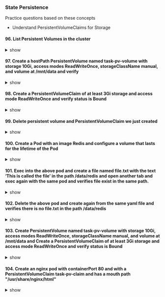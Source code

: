 ### State Persistence

Practice questions based on these concepts

* Understand PersistentVolumeClaims for Storage

#### 96. List Persistent Volumes in the cluster
<details><summary>show</summary>

```bash
kubectl get pv
```

</p>
</details>

#### 97. Create a hostPath PersistentVolume named task-pv-volume with storage 10Gi, access modes ReadWriteOnce, storageClassName manual, and volume at /mnt/data and verify
<details><summary>show</summary>

```bash
kubectl create -f task-pv-volume.yaml
kubectl get pv

task-pv-volume.yaml
apiVersion: v1
kind: PersistentVolume
metadata:
  name: task-pv-volume
  labels:
    type: local
spec:
  storageClassName: manual
  capacity:
    storage: 10Gi
  accessModes:
    - ReadWriteOnce
  hostPath:
    path: "/mnt/data"
```

</p>
</details>

#### 98. Create a PersistentVolumeClaim of at least 3Gi storage and access mode ReadWriteOnce and verify status is Bound
<details><summary>show</summary>

```bash
kubectl create -f task-pv-claim.yaml
kubectl get pvc

task-pv-claim.yaml

apiVersion: v1
kind: PersistentVolumeClaim
metadata:
  name: task-pv-claim
spec:
  storageClassName: manual
  accessModes:
    - ReadWriteOnce
  resources:
    requests:
      storage: 3Gi
```

</p>
</details>

#### 99. Delete persistent volume and PersistentVolumeClaim we just created
<details><summary>show</summary>

```bash
kubectl delete pvc task-pv-claim
kubectl delete pv task-pv-volume
```

</p>
</details>

#### 100. Create a Pod with an image Redis and configure a volume that lasts for the lifetime of the Pod
<details><summary>show</summary>

```bash
// emptyDir is the volume that lasts for the life of the pod
kubectl create -f redis-storage.yaml

redis-storage.yaml

apiVersion: v1
kind: Pod
metadata:
  name: redis
spec:
  containers:
  - name: redis
    image: redis
    volumeMounts:
    - name: redis-storage
      mountPath: /data/redis
  volumes:
  - name: redis-storage
    emptyDir: {}
```

</p>
</details>

#### 101. Exec into the above pod and create a file named file.txt with the text ‘This is called the file’ in the path /data/redis and open another tab and exec again with the same pod and verifies file exist in the same path.
<details><summary>show</summary>

```bash
// first terminal
kubectl exec -it redis-storage /bin/sh
cd /data/redis
echo 'This is called the file' > file.txt
//open another tab
kubectl exec -it redis-storage /bin/sh
cat /data/redis/file.txt
```

</p>
</details>

#### 102. Delete the above pod and create again from the same yaml file and verifies there is no file.txt in the path /data/redis
<details><summary>show</summary>

```bash
kubectl delete pod redis
kubectl create -f redis-storage.yaml
kubectl exec -it redis-storage /bin/sh
cat /data/redis/file.txt
// file doesn't exist
```

</p>
</details>

#### 103. Create PersistentVolume named task-pv-volume with storage 10Gi, access modes ReadWriteOnce, storageClassName manual, and volume at /mnt/data and Create a PersistentVolumeClaim of at least 3Gi storage and access mode ReadWriteOnce and verify status is Bound
<details><summary>show</summary>

```bash
kubectl create -f task-pv-volume.yaml
kubectl create -f task-pv-claim.yaml
kubectl get pv
kubectl get pvc
```

</p>
</details>

#### 104. Create an nginx pod with containerPort 80 and with a PersistentVolumeClaim task-pv-claim and has a mouth path "/usr/share/nginx/html"
<details><summary>show</summary>

```bash
kubectl create -f task-pv-pod.yaml

task-pv-pod.yaml

apiVersion: v1
kind: Pod
metadata:
  name: task-pv-pod
spec:
  volumes:
    - name: task-pv-storage
      persistentVolumeClaim:
        claimName: task-pv-claim
  containers:
    - name: task-pv-container
      image: nginx
      ports:
        - containerPort: 80
          name: "http-server"
      volumeMounts:
        - mountPath: "/usr/share/nginx/html"
          name: task-pv-storage
```

</p>
</details>
